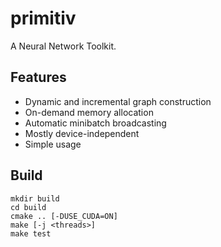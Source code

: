 primitiv
========

A Neural Network Toolkit.

Features
--------

- Dynamic and incremental graph construction
- On-demand memory allocation
- Automatic minibatch broadcasting
- Mostly device-independent
- Simple usage

Build
-----

    mkdir build
    cd build
    cmake .. [-DUSE_CUDA=ON]
    make [-j <threads>]
    make test
